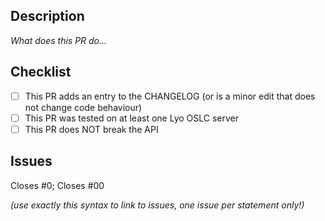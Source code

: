 ## Description

_What does this PR do..._

## Checklist

- [ ] This PR adds an entry to the CHANGELOG (or is a minor edit that does not change code behaviour)
- [ ] This PR was tested on at least one Lyo OSLC server
- [ ] This PR does NOT break the API

## Issues

Closes #0; Closes #00

_(use exactly this syntax to link to issues, one issue per statement only!)_
